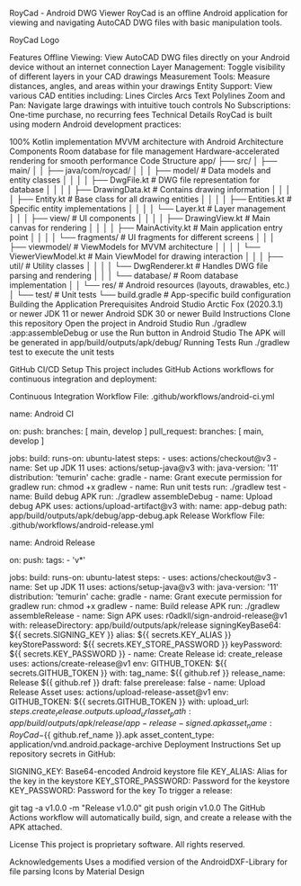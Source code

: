RoyCad - Android DWG Viewer
RoyCad is an offline Android application for viewing and navigating AutoCAD DWG files with basic manipulation tools.

RoyCad Logo

Features
Offline Viewing: View AutoCAD DWG files directly on your Android device without an internet connection
Layer Management: Toggle visibility of different layers in your CAD drawings
Measurement Tools: Measure distances, angles, and areas within your drawings
Entity Support: View various CAD entities including:
Lines
Circles
Arcs
Text
Polylines
Zoom and Pan: Navigate large drawings with intuitive touch controls
No Subscriptions: One-time purchase, no recurring fees
Technical Details
RoyCad is built using modern Android development practices:

100% Kotlin implementation
MVVM architecture with Android Architecture Components
Room database for file management
Hardware-accelerated rendering for smooth performance
Code Structure
app/
├── src/
│   ├── main/
│   │   ├── java/com/roycad/
│   │   │   ├── model/           # Data models and entity classes
│   │   │   │   ├── DwgFile.kt   # DWG file representation for database
│   │   │   │   ├── DrawingData.kt # Contains drawing information
│   │   │   │   ├── Entity.kt    # Base class for all drawing entities
│   │   │   │   ├── Entities.kt  # Specific entity implementations
│   │   │   │   └── Layer.kt     # Layer management
│   │   │   ├── view/            # UI components
│   │   │   │   ├── DrawingView.kt # Main canvas for rendering
│   │   │   │   ├── MainActivity.kt # Main application entry point
│   │   │   │   └── fragments/   # UI fragments for different screens
│   │   │   ├── viewmodel/       # ViewModels for MVVM architecture
│   │   │   │   └── ViewerViewModel.kt # Main ViewModel for drawing interaction
│   │   │   ├── util/            # Utility classes
│   │   │   │   └── DwgRenderer.kt # Handles DWG file parsing and rendering
│   │   │   └── database/        # Room database implementation
│   │   └── res/                 # Android resources (layouts, drawables, etc.)
│   └── test/                    # Unit tests
└── build.gradle                 # App-specific build configuration
Building the Application
Prerequisites
Android Studio Arctic Fox (2020.3.1) or newer
JDK 11 or newer
Android SDK 30 or newer
Build Instructions
Clone this repository
Open the project in Android Studio
Run ./gradlew :app:assembleDebug or use the Run button in Android Studio
The APK will be generated in app/build/outputs/apk/debug/
Running Tests
Run ./gradlew test to execute the unit tests

GitHub CI/CD Setup
This project includes GitHub Actions workflows for continuous integration and deployment:

Continuous Integration Workflow
File: .github/workflows/android-ci.yml

name: Android CI

on:
  push:
    branches: [ main, develop ]
  pull_request:
    branches: [ main, develop ]

jobs:
  build:
    runs-on: ubuntu-latest
    steps:
      - uses: actions/checkout@v3
      - name: Set up JDK 11
        uses: actions/setup-java@v3
        with:
          java-version: '11'
          distribution: 'temurin'
          cache: gradle
      - name: Grant execute permission for gradlew
        run: chmod +x gradlew
      - name: Run unit tests
        run: ./gradlew test
      - name: Build debug APK
        run: ./gradlew assembleDebug
      - name: Upload debug APK
        uses: actions/upload-artifact@v3
        with:
          name: app-debug
          path: app/build/outputs/apk/debug/app-debug.apk
Release Workflow
File: .github/workflows/android-release.yml

name: Android Release

on:
  push:
    tags:
      - 'v*'

jobs:
  build:
    runs-on: ubuntu-latest
    steps:
      - uses: actions/checkout@v3
      - name: Set up JDK 11
        uses: actions/setup-java@v3
        with:
          java-version: '11'
          distribution: 'temurin'
          cache: gradle
      - name: Grant execute permission for gradlew
        run: chmod +x gradlew
      - name: Build release APK
        run: ./gradlew assembleRelease
      - name: Sign APK
        uses: r0adkll/sign-android-release@v1
        with:
          releaseDirectory: app/build/outputs/apk/release
          signingKeyBase64: ${{ secrets.SIGNING_KEY }}
          alias: ${{ secrets.KEY_ALIAS }}
          keyStorePassword: ${{ secrets.KEY_STORE_PASSWORD }}
          keyPassword: ${{ secrets.KEY_PASSWORD }}
      - name: Create Release
        id: create_release
        uses: actions/create-release@v1
        env:
          GITHUB_TOKEN: ${{ secrets.GITHUB_TOKEN }}
        with:
          tag_name: ${{ github.ref }}
          release_name: Release ${{ github.ref }}
          draft: false
          prerelease: false
      - name: Upload Release Asset
        uses: actions/upload-release-asset@v1
        env:
          GITHUB_TOKEN: ${{ secrets.GITHUB_TOKEN }}
        with:
          upload_url: ${{ steps.create_release.outputs.upload_url }}
          asset_path: app/build/outputs/apk/release/app-release-signed.apk
          asset_name: RoyCad-${{ github.ref_name }}.apk
          asset_content_type: application/vnd.android.package-archive
Deployment Instructions
Set up repository secrets in GitHub:

SIGNING_KEY: Base64-encoded Android keystore file
KEY_ALIAS: Alias for the key in the keystore
KEY_STORE_PASSWORD: Password for the keystore
KEY_PASSWORD: Password for the key
To trigger a release:

git tag -a v1.0.0 -m "Release v1.0.0"
git push origin v1.0.0
The GitHub Actions workflow will automatically build, sign, and create a release with the APK attached.

License
This project is proprietary software. All rights reserved.

Acknowledgements
Uses a modified version of the AndroidDXF-Library for file parsing
Icons by Material Design
